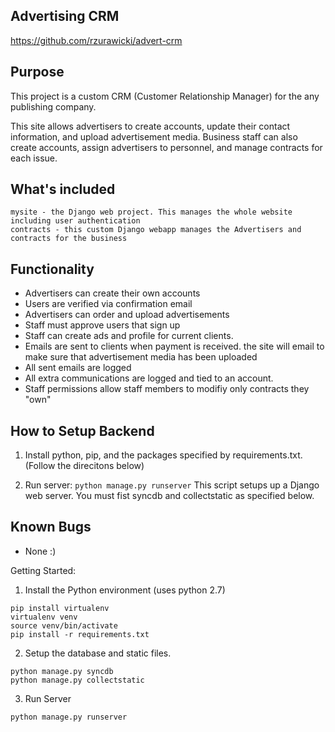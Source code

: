 Advertising CRM
---------------

https://github.com/rzurawicki/advert-crm

## Purpose

This project is a custom CRM (Customer Relationship Manager) for the any publishing company.

This site allows advertisers to create accounts, update their contact information, and upload advertisement media. Business staff can also create accounts, assign advertisers to personnel, and manage contracts for each issue.


## What's included
    mysite - the Django web project. This manages the whole website including user authentication
    contracts - this custom Django webapp manages the Advertisers and contracts for the business

## Functionality
  * Advertisers can create their own accounts
  * Users are verified via confirmation email
  * Advertisers can order and upload advertisements
  * Staff must approve users that sign up
  * Staff can create ads and profile for current clients.
  * Emails are sent to clients when payment is received. the site will email to make sure that advertisement media has been uploaded
  * All sent emails are logged
  * All extra communications are logged and tied to an account.
  * Staff permissions allow staff members to modifiy only contracts they "own"

## How to Setup Backend
  1. Install python, pip, and the packages specified by requirements.txt. (Follow the direcitons below)
        
  2. Run server: `python manage.py runserver`
     This script setups up a Django web server. You must fist syncdb and collectstatic as specified below.


## Known Bugs
  * None :)

Getting Started:

1. Install the Python environment (uses python 2.7)
```
pip install virtualenv
virtualenv venv
source venv/bin/activate
pip install -r requirements.txt
```
2. Setup the database and static files.
```
python manage.py syncdb
python manage.py collectstatic
```
3. Run Server
```
python manage.py runserver
```
